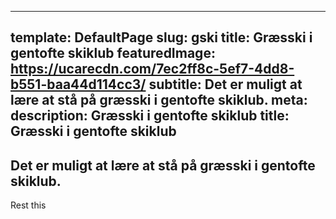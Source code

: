 
---
template: DefaultPage
slug: gski
title: Græsski i gentofte skiklub
featuredImage: https://ucarecdn.com/7ec2ff8c-5ef7-4dd8-b551-baa44d114cc3/
subtitle: Det er muligt at lære at stå på græsski i gentofte skiklub.
meta:
  description: Græsski i gentofte skiklub
  title: Græsski i gentofte skiklub
---

 ## Det er muligt at lære at stå på græsski i gentofte skiklub.

 Rest this
 